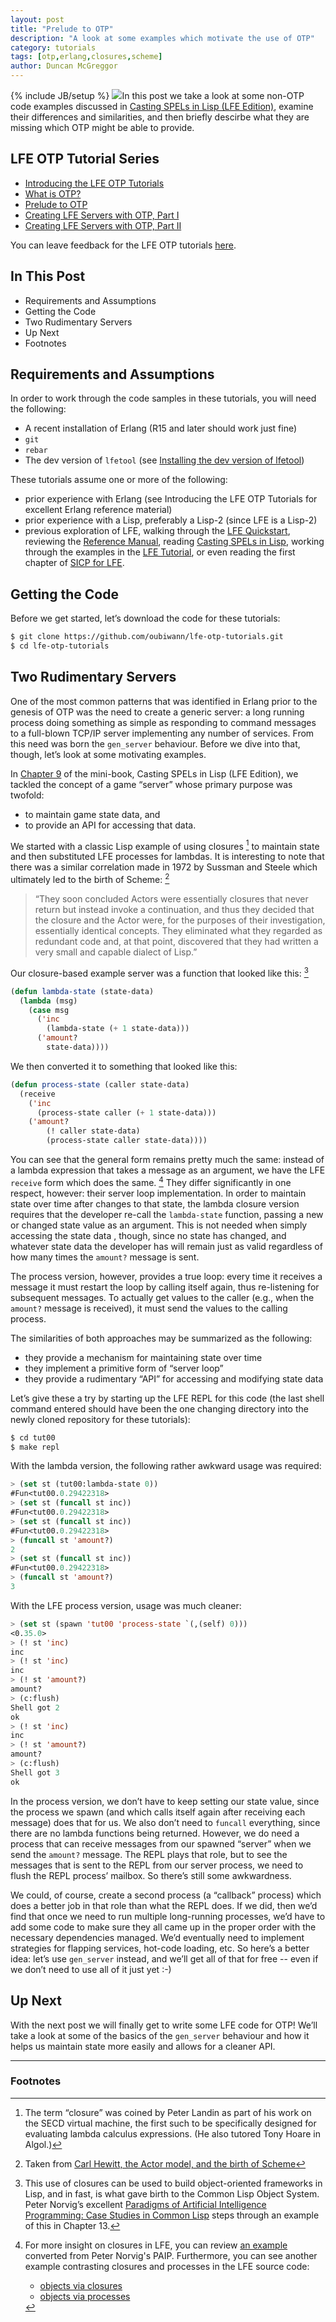 ```yaml
---
layout: post
title: "Prelude to OTP"
description: "A look at some examples which motivate the use of OTP"
category: tutorials
tags: [otp,erlang,closures,scheme]
author: Duncan McGreggor
---
```

{% include JB/setup %}
<a href="/assets/images/posts/LFE-signal.jpg"><img class="right thumb" src="/assets/images/posts/LFE-signal.jpg" /></a>In this post we take a look at some non-OTP code examples discussed in [Casting SPELs in Lisp (LFE Edition)](http://lfe.gitbooks.io/casting-spels/), examine their differences and similarities, and then briefly descirbe what they are missing which OTP might be able to provide.


## LFE OTP Tutorial Series

* [Introducing the LFE OTP Tutorials](/tutorials/2015/05/23/1720-new-series-lfe-otp-tutorials/)
* [What is OTP?](/tutorials/2015/05/24/1808-what-is-otp/)
* [Prelude to OTP](/tutorials/2015/05/25/0929-prelude-to-otp/)
* [Creating LFE Servers with OTP, Part I](/tutorials/2015/05/26/1112-creating-servers-with-the-gen_server-behaviour/)
* [Creating LFE Servers with OTP, Part II](/tutorials/2015/05/28/1008-creating-servers-with-the-gen_server-behaviour-ii/)

You can leave feedback for the LFE OTP tutorials
[here](https://github.com/lfe/blog/issues/7).


## In This Post

* Requirements and Assumptions
* Getting the Code
* Two Rudimentary Servers
* Up Next
* Footnotes


## Requirements and Assumptions

In order to work through the code samples in these tutorials, you will need the following:

* A recent installation of Erlang (R15 and later should work just fine)
* ``git``
* ``rebar``
* The dev version of ``lfetool`` (see [Installing the dev version of lfetool](https://github.com/lfe/lfetool/tree/dev-v1#dev-))

These tutorials assume one or more of the following:

* prior experience with Erlang (see Introducing the LFE OTP Tutorials for
  excellent Erlang reference material)
* prior experience with a Lisp, preferably a Lisp-2 (since LFE is a Lisp-2)
* previous exploration of LFE, walking through the
  [LFE Quickstart](http://lfe.gitbooks.io/quick-start/), reviewing the
  [Reference Manual](http://lfe.gitbooks.io/reference-guide/), reading
  [Casting SPELs in Lisp](http://lfe.gitbooks.io/casting-spels/),
  working through the examples in the
  [LFE Tutorial](http://lfe.gitbooks.io/tutorial/), or even reading the
  first chapter of [SICP for LFE](http://lfe.gitbooks.io/sicp/).


## Getting the Code

Before we get started, let’s download the code for these tutorials:

```bash
$ git clone https://github.com/oubiwann/lfe-otp-tutorials.git
$ cd lfe-otp-tutorials
```


## Two Rudimentary Servers

One of the most common patterns that was identified in Erlang prior to the
genesis of OTP was the need to create a generic server: a long running process
doing something as simple as responding to command messages to a full-blown
TCP/IP server implementing any number of services. From this need was born the
``gen_server`` behaviour. Before we dive into that, though, let’s look at some
motivating examples.

In [Chapter 9](http://lfe.gitbooks.io/casting-spels/content/book/part7/README.html)
of the mini-book, Casting SPELs in Lisp (LFE Edition), we tackled the concept
of a game “server” whose primary purpose was twofold:

* to maintain game state data, and
* to provide an API for accessing that data.

We started with a classic Lisp example of using closures [^1] to maintain state
and then substituted LFE processes for lambdas. It is interesting to note that
there was a similar correlation made in 1972 by Sussman and Steele which
ultimately led to the birth of Scheme: [^2]

<blockquote>
“They soon concluded Actors were essentially closures that never return but
instead invoke a continuation, and thus they decided that the closure and the
Actor were, for the purposes of their investigation, essentially identical
concepts. They eliminated what they regarded as redundant code and, at that
point, discovered that they had written a very small and capable dialect of
Lisp.”
</blockquote>

Our closure-based example server was a function that looked like this: [^3]

```lisp
(defun lambda-state (state-data)
  (lambda (msg)
    (case msg
      ('inc
        (lambda-state (+ 1 state-data)))
      ('amount?
        state-data))))
```

We then converted it to something that looked like this:

```lisp
(defun process-state (caller state-data)
  (receive
    ('inc
      (process-state caller (+ 1 state-data)))
    ('amount?
        (! caller state-data)
        (process-state caller state-data))))
```

You can see that the general form remains pretty much the same: instead of a
lambda expression that takes a message as an argument, we have the LFE
``receive`` form which does the same. [^4] They differ significantly in one
respect, however: their server loop implementation. In order to maintain state
over time after changes to that state, the lambda closure version requires that
the developer re-call the ``lambda-state`` function, passing a new or changed
state value as an argument.  This is not needed when simply accessing the state
data , though, since no state has changed, and whatever state data the
developer has will remain just as valid regardless of how many times the
``amount?`` message is sent.

The process version, however, provides a true loop: every time it receives a
message it must restart the loop by calling itself again, thus re-listening for
subsequent messages. To actually get values to the caller (e.g., when the
``amount?`` message is received), it must send the values to the calling
process.

The similarities of both approaches may be summarized as the following:

* they provide a mechanism for maintaining state over time
* they implement a primitive form of “server loop”
* they provide a rudimentary “API” for accessing and modifying state data

Let’s give these a try by starting up the LFE REPL for this code (the last
shell command entered should have been the one changing directory into the
newly cloned repository for these tutorials):

```bash
$ cd tut00
$ make repl
```

With the lambda version, the following rather awkward usage was required:

```lisp
> (set st (tut00:lambda-state 0))
#Fun<tut00.0.29422318>
> (set st (funcall st inc))
#Fun<tut00.0.29422318>
> (set st (funcall st inc))
#Fun<tut00.0.29422318>
> (funcall st 'amount?)
2
> (set st (funcall st inc))
#Fun<tut00.0.29422318>
> (funcall st 'amount?)
3
```

With the LFE process version, usage was much cleaner:

```lisp
> (set st (spawn 'tut00 'process-state `(,(self) 0)))
<0.35.0>
> (! st 'inc)
inc
> (! st 'inc)
inc
> (! st 'amount?)
amount?
> (c:flush)
Shell got 2
ok
> (! st 'inc)
inc
> (! st 'amount?)
amount?
> (c:flush)
Shell got 3
ok
```

In the process version, we don’t have to keep setting our state value, since
the process we spawn (and which calls itself again after receiving each
message) does that for us. We also don’t need to ``funcall`` everything, since
there are no lambda functions being returned. However, we do need a process
that can receive messages from our spawned “server” when we send the
``amount?`` message. The REPL plays that role, but to see the messages that is
sent to the REPL from our server process, we need to flush the REPL process’
mailbox. So there’s still some awkwardness.

We could, of course, create a second process (a “callback” process) which does
a better job in that role than what the REPL does. If we did, then we’d find
that once we need to run multiple long-running processes, we’d have to add some
code to make sure they all came up in the proper order with the necessary
dependencies managed. We’d eventually need to implement strategies for flapping
services, hot-code loading, etc. So here’s a better idea: let’s use
``gen_server`` instead, and we’ll get all of that for free -- even if we don’t
need to use all of it just yet :-)

## Up Next

With the next post we will finally get to write some LFE code for OTP! We’ll
take a look at some of the basics of the ``gen_server`` behaviour and how it
helps us maintain state more easily and allows for a cleaner API.

----

### Footnotes

[^1]: The term “closure” was coined by Peter Landin as part of his work on the
    SECD virtual machine, the first such to be specifically designed for
    evaluating lambda calculus expressions. (He also tutored Tony Hoare in
    Algol.)

[^2]: Taken from [Carl Hewitt, the Actor model, and the birth of
    Scheme](http://en.wikipedia.org/wiki/History_of_the_Scheme_programming_language#Carl_Hewitt.2C_the_Actor_model.2C_and_the_birth_of_Scheme)

[^3]: This use of closures can be used to build object-oriented frameworks in
    Lisp, and in fast, is what gave birth to the Common Lisp Object System.
    Peter Norvig’s excellent [Paradigms of Artificial Intelligence Programming:
    Case Studies in Common Lisp](http://smile.amazon.com/dp/1558601910) steps
    through an example of this in Chapter 13.

[^4]: For more insight on closures in LFE, you can review
    [an example](https://github.com/rvirding/lfe/blob/develop/examples/internal-state.lfe)
    converted from Peter Norvig's PAIP. Furthermore, you can see another
    example contrasting closures and processes in the LFE source code:

      * [objects via closures](https://github.com/rvirding/lfe/blob/develop/examples/object-via-closure.lfe)
      * [objects via processes](https://github.com/rvirding/lfe/blob/develop/examples/object-via-process.lfe)
